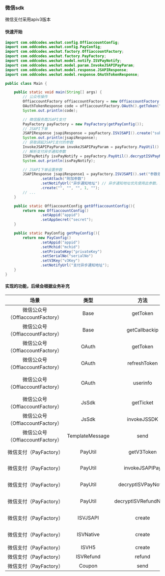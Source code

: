 ### 微信sdk

微信支付采用apiv3版本

#### 快速开始
```java
import com.oddcodes.wechat.config.OffiaccountConfig;
import com.oddcodes.wechat.config.PayConfig;
import com.oddcodes.wechat.factory.OffiaccountFactory;
import com.oddcodes.wechat.factory.PayFactory;
import com.oddcodes.wechat.model.notify.ISVPayNotify;
import com.oddcodes.wechat.model.param.InvokeJSAPIPayParam;
import com.oddcodes.wechat.model.response.JSAPIResponse;
import com.oddcodes.wechat.model.response.OAuthTokenResponse;

public class Main {

    public static void main(String[] args) {
        // 公众号操作
        OffiaccountFactory offiaccountFactory = new OffiaccountFactory(getOffiaccountConfig());
        OAuthTokenResponse code = offiaccountFactory.OAuth().getToken("code");
        System.out.println(code);

        // 微信服务商JSAPI支付
        PayFactory payFactory = new PayFactory(getPayConfig());
        // JSAPI下单
        JSAPIResponse jsapiResponse = payFactory.ISVJSAPI().create("sub_mchid", "测试支付", "111000", 1, "openid");
        System.out.println(jsapiResponse);
        // 获取调起JSAPI支付的参数
        InvokeJSAPIPayParam invokeJSAPIPayParam = payFactory.PayUtil().invokeJSAPIPay(jsapiResponse.getPrepay_id());
        // 解析支付异步通知参数
        ISVPayNotify isvPayNotify = payFactory.PayUtil().decryptISVPayNotify("", "", "");
        System.out.println(isvPayNotify);

        // JSAPI下单设置参数
        JSAPIResponse jsapiResponse1 = payFactory.ISVJSAPI().set("参数名", "参数值")
                .setAttach("附加参数")
                .setNotifyUrl("异步通知地址") // 异步通知地址优先使用此参数，如果未设置默认使用PayConfig中的NotifyUrl
                .create("", "", "", 1, "");
        // ...
    }

    public static OffiaccountConfig getOffiaccountConfig(){
        return new OffiaccountConfig()
                .setAppid("appid")
                .setAppSecret("secret");
    }

    public static PayConfig getPayConfig(){
        return new PayConfig()
                .setAppid("appid")
                .setMchid("mchid")
                .setPrivateKey("privateKey")
                .setSerialNo("serialNo")
                .setV3Key("v3Key")
                .setNotifyUrl("支付异步通知地址");
    }
}
```

#### 实现的功能，后续会根据业务补充

| 场景 | 类型 | 方法 | 描述 |
| :-----: | :----: | :----: |:----: |
| 微信公众号（OffiaccountFactory） | Base | getToken | 获取AccessToken |
| 微信公众号（OffiaccountFactory） | Base | getCallbackip | 获取微信服务器IP地址 |
| 微信公众号（OffiaccountFactory） | OAuth | getToken | 获取网页授权access_token |
| 微信公众号（OffiaccountFactory） | OAuth | refreshToken | 刷新access_token |
| 微信公众号（OffiaccountFactory） | OAuth | userinfo | 拉取用户信息(需scope为 snsapi_userinfo) |
| 微信公众号（OffiaccountFactory） | JsSdk | getTicket | 获取jsapi_ticket |
| 微信公众号（OffiaccountFactory） | JsSdk | invokeJSSDK | 获取调起jssdk的参数 |
| 微信公众号（OffiaccountFactory） | TemplateMessage | send | 发送公众号模板消息 |
| 微信支付（PayFactory）  | PayUtil | getV3Token | 获取v3接口的token |
| 微信支付（PayFactory）  | PayUtil | invokeJSAPIPay | 获取调起JSAPI支付的参数 |
| 微信支付（PayFactory）  | PayUtil | decryptISVPayNotify | 解密服务商支付异步通知参数 |
| 微信支付（PayFactory）  | PayUtil | decryptISVRefundNotify | 解密服务商退款异步通知参数 |
| 微信支付（PayFactory）  | ISVJSAPI | create | 服务商JSAPI/小程序下单 |
| 微信支付（PayFactory）  | ISVNative | create | 服务商Native下单 |
| 微信支付（PayFactory）  | ISVH5 | create | 服务商H5下单 |
| 微信支付（PayFactory）  | ISVRefund | refund | 服务商退款申请 |
| 微信支付（PayFactory）  | Coupon | send | 发放优惠券 |